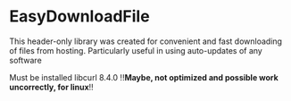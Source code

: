 # EasyDownloadFile
This header-only library was created for convenient and fast downloading of files from hosting. Particularly useful in using auto-updates of any software

Must be installed libcurl 8.4.0
!!**Maybe, not optimized and possible work uncorrectly, for linux**!!
